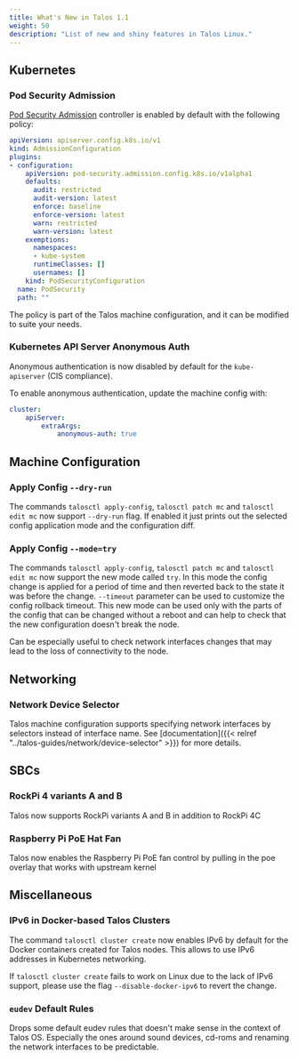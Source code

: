 ```yaml
---
title: What's New in Talos 1.1
weight: 50
description: "List of new and shiny features in Talos Linux."
---
```


## Kubernetes

### Pod Security Admission

[Pod Security Admission](https://kubernetes.io/docs/concepts/security/pod-security-admission/) controller is enabled by default with the following policy:

```yaml
apiVersion: apiserver.config.k8s.io/v1
kind: AdmissionConfiguration
plugins:
- configuration:
    apiVersion: pod-security.admission.config.k8s.io/v1alpha1
    defaults:
      audit: restricted
      audit-version: latest
      enforce: baseline
      enforce-version: latest
      warn: restricted
      warn-version: latest
    exemptions:
      namespaces:
      - kube-system
      runtimeClasses: []
      usernames: []
    kind: PodSecurityConfiguration
  name: PodSecurity
  path: ""
```

The policy is part of the Talos machine configuration, and it can be modified to suite your needs.

### Kubernetes API Server Anonymous Auth

Anonymous authentication is now disabled by default for the `kube-apiserver` (CIS compliance).

To enable anonymous authentication, update the machine config with:

```yaml
cluster:
    apiServer:
        extraArgs:
            anonymous-auth: true
```

## Machine Configuration

### Apply Config `--dry-run`

The commands `talosctl apply-config`, `talosctl patch mc` and `talosctl edit mc` now support `--dry-run` flag.
If enabled it just prints out the selected config application mode and the configuration diff.

### Apply Config `--mode=try`

The commands `talosctl apply-config`, `talosctl patch mc` and `talosctl edit mc` now support the new mode called `try`.
In this mode the config change is applied for a period of time and then reverted back to the state it was before the change.
`--timeout` parameter can be used to customize the config rollback timeout.
This new mode can be used only with the parts of the config that can be changed without a reboot and can help to check that
the new configuration doesn't break the node.

Can be especially useful to check network interfaces changes that may lead to the loss of connectivity to the node.

## Networking

### Network Device Selector

Talos machine configuration supports specifying network interfaces by selectors instead of interface name.
See [documentation]({{< relref "../talos-guides/network/device-selector" >}}) for more details.

## SBCs

### RockPi 4 variants A and B

Talos now supports RockPi variants A and B in addition to RockPi 4C

### Raspberry Pi PoE Hat Fan

Talos now enables the Raspberry Pi PoE fan control by pulling in the poe overlay that works with upstream kernel

## Miscellaneous

### IPv6 in Docker-based Talos Clusters

The command `talosctl cluster create` now enables IPv6 by default for the Docker containers
created for Talos nodes.
This allows to use IPv6 addresses in Kubernetes networking.

If `talosctl cluster create` fails to work on Linux due to the lack of IPv6 support,
please use the flag `--disable-docker-ipv6` to revert the change.

### `eudev` Default Rules

Drops some default eudev rules that doesn't make sense in the context of Talos OS.
Especially the ones around sound devices, cd-roms and renaming the network interfaces to be predictable.
